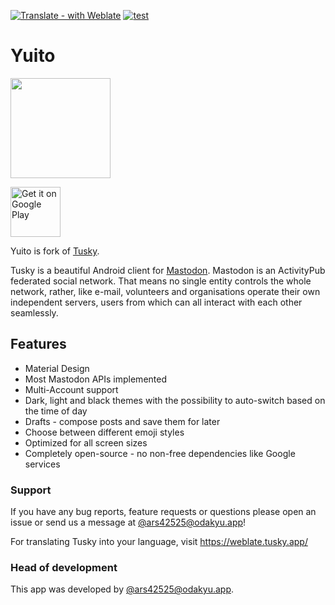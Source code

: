 [![Translate - with Weblate](https://img.shields.io/badge/translate%20with-Weblate-green.svg?style=flat)](https://weblate.tusky.app/) [![test](https://github.com/accelforce/Yuito/workflows/test/badge.svg?branch=master&event=push)](https://github.com/accelforce/Yuito/actions?query=workflow%3Atest+event%3Apush+branch%3Amaster)
# Yuito

<img src="/app/src/blue/ic_launcher-web.png" height="160" />

[<img src="https://play.google.com/intl/en_us/badges/images/generic/en_badge_web_generic.png" alt="Get it on Google Play" height="80" />](https://play.google.com/store/apps/details?id=net.accelf.yuito)

Yuito is fork of [Tusky](https://github.com/tuskyapp/Tusky).

Tusky is a beautiful Android client for [Mastodon](https://github.com/mastodon/mastodon). Mastodon is an ActivityPub federated social network. That means no single entity controls the whole network, rather, like e-mail, volunteers and organisations operate their own independent servers, users from which can all interact with each other seamlessly.

## Features

- Material Design
- Most Mastodon APIs implemented
- Multi-Account support
- Dark, light and black themes with the possibility to auto-switch based on the time of day
- Drafts - compose posts and save them for later
- Choose between different emoji styles 
- Optimized for all screen sizes
- Completely open-source - no non-free dependencies like Google services

### Support

If you have any bug reports, feature requests or questions please open an issue or send us a message at [@ars42525@odakyu.app](https://odakyu.app/@ars42525)!

For translating Tusky into your language, visit https://weblate.tusky.app/

### Head of development

This app was developed by [@ars42525@odakyu.app](https://odakyu.app/@ars42525).

